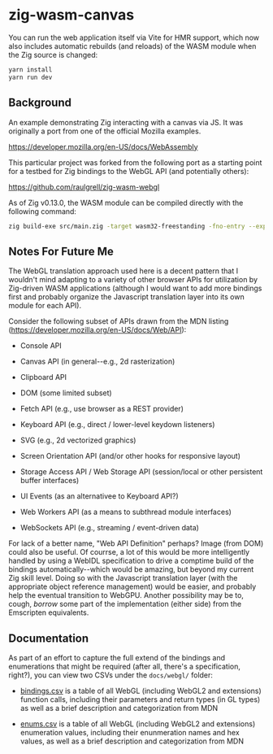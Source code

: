 # zig-wasm-canvas

You can run the web application itself via Vite for HMR support, which now also includes automatic rebuilds (and reloads) of the WASM module when the Zig source is changed:

```sh
yarn install
yarn run dev
```

## Background

An example demonstrating Zig interacting with a canvas via JS. It was originally a port from one of the official Mozilla examples. 

https://developer.mozilla.org/en-US/docs/WebAssembly

This particular project was forked from the following port as a starting point for a testbed for Zig bindings to the WebGL API (and potentially others):

https://github.com/raulgrell/zig-wasm-webgl

As of Zig v0.13.0, the WASM module can be compiled directly with the following command:

```sh
zig build-exe src/main.zig -target wasm32-freestanding -fno-entry --export=onInit --export=onAnimationFrame -femit-bin=bin/main.wasm
```

## Notes For Future Me

The WebGL translation approach used here is a decent pattern that I wouldn't mind adapting to a variety of other browser APIs for utilization by Zig-driven WASM applications (although I would want to add more bindings first and probably organize the Javascript translation layer into its own module for each API).

Consider the following subset of APIs drawn from the MDN listing (https://developer.mozilla.org/en-US/docs/Web/API):

* Console API

* Canvas API (in general--e.g., 2d rasterization)

* Clipboard API

* DOM (some limited subset)

* Fetch API (e.g., use browser as a REST provider)

* Keyboard API (e.g., direct / lower-level keydown listeners)

* SVG (e.g., 2d vectorized graphics)

* Screen Orientation API (and/or other hooks for responsive layout)

* Storage Access API / Web Storage API (session/local or other persistent buffer interfaces)

* UI Events (as an alternativee to Keyboard API?)

* Web Workers API (as a means to subthread module interfaces)

* WebSockets API (e.g., streaming / event-driven data)

For lack of a better name, "Web API Definition" perhaps? Image (from DOM) could also be useful. Of courrse, a lot of this would be more intelligently handled by using a WebIDL specification to drive a comptime build of the bindings automatically--which would be amazing, but beyond my current Zig skill level. Doing so with the Javascript translation layer (with the appropriate object reference management) would be easier, and probably help the eventual transition to WebGPU. Another possibility may be to, cough, *borrow* some part of the implementation (either side) from the Emscripten equivalents.

## Documentation

As part of an effort to capture the full extend of the bindings and enumerations that might be required (after all, there's a specification, right?), you can view two CSVs under the `docs/webgl/` folder:

* [bindings.csv](./docs/web/bindings.csv) is a table of all WebGL (including WebGL2 and extensions) function calls, including their parameters and return types (in GL types) as well as a brief description and categorization from MDN

* [enums.csv](./docs/web/enums.csv) is a table of all WebGL (including WebGL2 and extensions) enumeration values, including their enunmeration names and hex values, as well as a brief description and categorization from MDN
